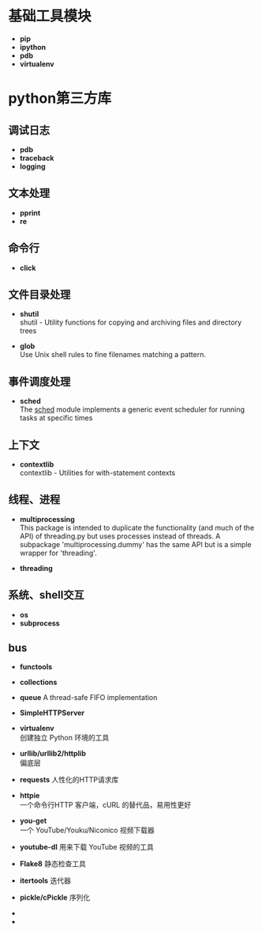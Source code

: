 
# 基础工具模块
+ **pip**
+ **ipython**
+ **pdb**
+ **virtualenv**

# python第三方库
## 调试日志
+  **pdb**
+  **traceback**
+  **logging**

## 文本处理
+  **pprint**  
+  **re**

## 命令行   
+ **click**  

## 文件目录处理
+ **shutil**     
  shutil - Utility functions for copying and archiving files and directory trees  
 
 +  **glob**  
  Use Unix shell rules to fine filenames matching a pattern.

## 事件调度处理   
+ **sched**  
  The [sched](https://pymotw.com/2/sched/index.html#module-sched "sched: Generic event scheduler.") module implements a generic event scheduler for running tasks at specific times  

## 上下文  
+ **contextlib**    
  contextlib - Utilities for with-statement contexts  

## 线程、进程  
+ **multiprocessing**   
  This package is intended to duplicate the functionality (and much of
  the API) of threading.py but uses processes instead of threads.  A
  subpackage 'multiprocessing.dummy' has the same API but is a simple
   wrapper for 'threading'.  

+  **threading** 

## 系统、shell交互
+  **os**
+  **subprocess**  

## bus
+ **functools**
+  **collections**  

  

+  **queue**
 A thread-safe FIFO implementation
 
+  **SimpleHTTPServer**  

 
+ **virtualenv**  
  创建独立 Python 环境的工具

+ **urllib/urllib2/httplib**  
  偏底层
  
+  **requests**
  人性化的HTTP请求库
    
+  **httpie**  
  一个命令行HTTP 客户端，cURL 的替代品，易用性更好
  
+  **you-get**  
  一个 YouTube/Youku/Niconico 视频下载器  
  
+  **youtube-dl**
  用来下载 YouTube 视频的工具
  
+  **Flake8**
    静态检查工具
    
+  **itertools**
  迭代器





+  **pickle/cPickle**
  序列化
+ 
+ 

<!--stackedit_data:
eyJoaXN0b3J5IjpbNzIyMDI3NTAzLDg5OTcxODI2Niw3MzA5OT
gxMTZdfQ==
-->